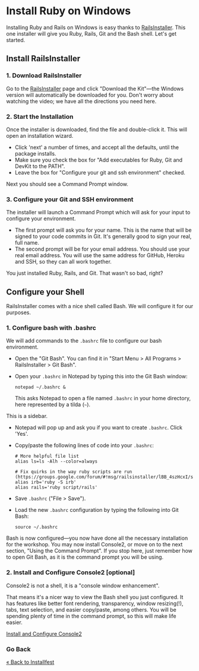 # Install Ruby on Windows

Installing Ruby and Rails on Windows is easy thanks to <a href="http://railsinstaller.org" target="_blank">RailsInstaller</a>. 
This one installer will give you Ruby, Rails, Git and the Bash shell. Let's get started.


## Install RailsInstaller

### 1. Download RailsInstaller

Go to the <a href="http://railsinstaller.org" target="_blank">RailsInstaller</a> page and click "Download the Kit"—the Windows version will 
automatically be downloaded for you. Don't worry about watching the video; we have all the directions you need here.

### 2. Start the Installation

Once the installer is downloaded, find the file and double-click it. This will open an installation wizard. 

* Click 'next' a number of times, and accept all the defaults, until the package installs. 
* Make sure you check the box for "Add executables for Ruby, Git and DevKit to the PATH". 
* Leave the box for "Configure your git and ssh environment" checked.

Next you should see a Command Prompt window.


### 3. Configure your Git and SSH environment

The installer will launch a Command Prompt which will ask for your input to configure your environment. 

* The first prompt will ask you for your name. This is the name that will be signed to your code commits in Git. 
It's generally good to sign your real, full name.
* The second prompt will be for your email address. You should use your real email address. You will use the same 
address for GitHub, Heroku and SSH, so they can all work together.

You just installed Ruby, Rails, and Git. That wasn't so bad, right?



## Configure your Shell

RailsInstaller comes with a nice shell called Bash. We will configure it for our purposes.

### 1. Configure bash with .bashrc

We will add commands to the `.bashrc` file to configure our bash environment.

* Open the "Git Bash". You can find it in "Start Menu > All Programs > RailsInstaller > Git Bash".
* Open your `.bashrc` in Notepad by typing this into the Git Bash window:

    ```text
    notepad ~/.bashrc &
    ```
    This asks Notepad to open a file named `.bashrc` in your home directory, here represented by a tilda (`~`).

<div class="pull-right well span4">
  <p>
    This is a sidebar.
  </p>
</div>

<!---
TODO: "What is a home directory?"
-->

* Notepad will pop up and ask you if you want to create `.bashrc`. Click 'Yes'.

* Copy/paste the following lines of code into your `.bashrc`:

    ```text
    # More helpful file list
    alias ls=ls -Alh --color=always

    # Fix quirks in the way ruby scripts are run (https://groups.google.com/forum/#!msg/railsinstaller/lBB_4szHcxI/slbv7nL1eR4J)
    alias irb='ruby -S irb'
    alias rails='ruby script/rails'
    ```

* Save `.bashrc` ("File > Save").

* Load the new `.bashrc` configuration by typing the following into Git Bash:

    ```text
    source ~/.bashrc
    ```

Bash is now configured—you now have done all the necessary installation for the workshop. You may now install Console2,
or move on to the next section, "Using the Command Prompt". If you stop here, just remember how to open Git Bash, as it 
is the command prompt you will be using. 


### 2. Install and Configure Console2 [optional]

Console2 is not a shell, it is a "console window enhancement".  

That means it's a nicer way to view the Bash shell you just configured. It has features like better font rendering, transparency, window resizing(!), tabs,
text selection, and easier copy/paste, among others. You will be spending plenty of time in the command prompt, so
this will make life easier.

[Install and Configure Console2](/ruby_from_scratch/install/windows_console2)


### Go Back
[« Back to Installfest](/ruby_from_scratch)
